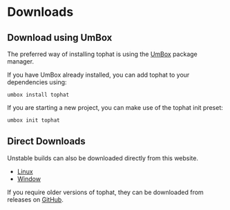 # Downloads

## Download using UmBox

The preferred way of installing tophat is using the
[UmBox](https://umbox.tophat2d.dev/package/tophat) package manager.

If you have UmBox already installed, you can add tophat to your dependencies using:

```
umbox install tophat
```

If you are starting a new project, you can make use of the tophat init preset:

```
umbox init tophat
```

## Direct Downloads

Unstable builds can also be downloaded directly from this website.

* [Linux](https://tophat2d.dev/dl/tophat-linux)
* [Window](https://tophat2d.dev/dl/tophat-windows.exe)

If you require older versions of tophat, they can be downloaded from releases
on [GitHub](https://github.com/tophat2d/tophat/releases).
